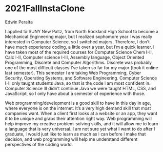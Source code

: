 # 2021FallInstaClone
Edwin Peralta
  
  I applied to SUNY New Paltz, from North Rockland High School to become a Mechanical Engineering major, but I realized sophomore year I was really interested in Computer Science, so I switched majors. Therefore, I don’t have much experience coding, a little over a year, but I’m a quick learner. I have taken most of the required courses for Computer Science Chem I-II, Calc I-II, Computer science I-III, Assembly language, Object Oriented Programming, Discrete and Computer Algorithms. Discrete was probably one of the most difficult classes I’ve taken so far for my major (took it online last semester). This semester I am taking Web Programming, Cyber Security, Operating Systems, and Software Engineering. Computer Science I-II only taught students Java, so that is the code I am most confident in. Computer Science III didn’t continue Java we were taught HTML, CSS, and JavaScript, so I only have about a semester of experience with those.

  Web programming/development is a good skill to have in this day in age, where everyone is on the internet. It’s a very high demand skill that most companies want. When a client first looks at a website or an app, they want it to be unique and grabs their attention right way. Web programming will help improve my creative problem-solving skills, and it will allow me to learn a language that is very universal. I am not sure yet what I want to do after I graduate, I would just like to learn as much as I can before I make that decision, and web programming will help me understand different perspectives of the coding world.
